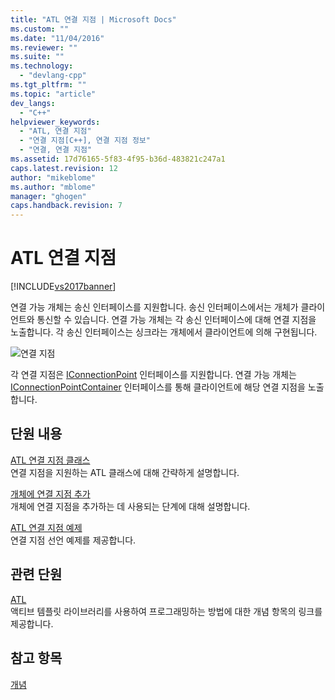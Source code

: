```yaml
---
title: "ATL 연결 지점 | Microsoft Docs"
ms.custom: ""
ms.date: "11/04/2016"
ms.reviewer: ""
ms.suite: ""
ms.technology: 
  - "devlang-cpp"
ms.tgt_pltfrm: ""
ms.topic: "article"
dev_langs: 
  - "C++"
helpviewer_keywords: 
  - "ATL, 연결 지점"
  - "연결 지점[C++], 연결 지점 정보"
  - "연결, 연결 지점"
ms.assetid: 17d76165-5f83-4f95-b36d-483821c247a1
caps.latest.revision: 12
author: "mikeblome"
ms.author: "mblome"
manager: "ghogen"
caps.handback.revision: 7
---
```

# ATL 연결 지점
[!INCLUDE[vs2017banner](../assembler/inline/includes/vs2017banner.md)]

연결 가능 개체는 송신 인터페이스를 지원합니다.  송신 인터페이스에서는 개체가 클라이언트와 통신할 수 있습니다.  연결 가능 개체는 각 송신 인터페이스에 대해 연결 지점을 노출합니다.  각 송신 인터페이스는 싱크라는 개체에서 클라이언트에 의해 구현됩니다.  
  
 ![연결 지점](../atl/media/vc2zw31.png "vc2ZW31")  
  
 각 연결 지점은 [IConnectionPoint](http://msdn.microsoft.com/library/windows/desktop/ms694318) 인터페이스를 지원합니다.  연결 가능 개체는 [IConnectionPointContainer](http://msdn.microsoft.com/library/windows/desktop/ms683857) 인터페이스를 통해 클라이언트에 해당 연결 지점을 노출합니다.  
  
## 단원 내용  
 [ATL 연결 지점 클래스](../atl/atl-connection-point-classes.md)  
 연결 지점을 지원하는 ATL 클래스에 대해 간략하게 설명합니다.  
  
 [개체에 연결 지점 추가](../atl/adding-connection-points-to-an-object.md)  
 개체에 연결 지점을 추가하는 데 사용되는 단계에 대해 설명합니다.  
  
 [ATL 연결 지점 예제](../atl/atl-connection-point-example.md)  
 연결 지점 선언 예제를 제공합니다.  
  
## 관련 단원  
 [ATL](../atl/active-template-library-atl-concepts.md)  
 액티브 템플릿 라이브러리를 사용하여 프로그래밍하는 방법에 대한 개념 항목의 링크를 제공합니다.  
  
## 참고 항목  
 [개념](../atl/active-template-library-atl-concepts.md)
